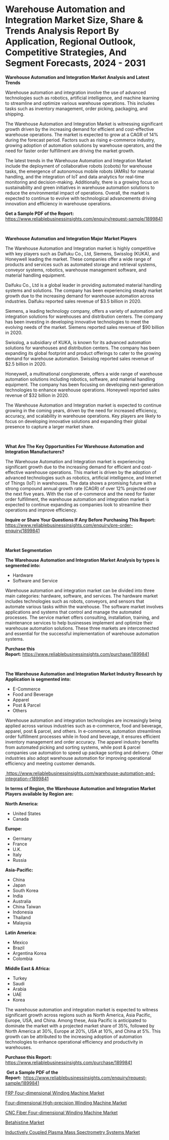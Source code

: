 <p><h1>Warehouse Automation and Integration Market Size, Share & Trends Analysis Report By Application, Regional Outlook, Competitive Strategies, And Segment Forecasts, 2024 - 2031</h1></p><p><strong>Warehouse Automation and Integration Market Analysis and Latest Trends</strong></p>
<p><p>Warehouse automation and integration involve the use of advanced technologies such as robotics, artificial intelligence, and machine learning to streamline and optimize various warehouse operations. This includes tasks such as inventory management, order picking, packaging, and shipping.</p><p>The Warehouse Automation and Integration Market is witnessing significant growth driven by the increasing demand for efficient and cost-effective warehouse operations. The market is expected to grow at a CAGR of 14% during the forecast period. Factors such as rising e-commerce industry, growing adoption of automation solutions by warehouse operators, and the need for faster order fulfillment are driving the market growth.</p><p>The latest trends in the Warehouse Automation and Integration Market include the deployment of collaborative robots (cobots) for warehouse tasks, the emergence of autonomous mobile robots (AMRs) for material handling, and the integration of IoT and data analytics for real-time monitoring and decision-making. Additionally, there is a growing focus on sustainability and green initiatives in warehouse automation solutions to reduce the environmental impact of operations. Overall, the market is expected to continue to evolve with technological advancements driving innovation and efficiency in warehouse operations.</p></p>
<p><strong>Get a Sample PDF of the Report:&nbsp;</strong> <a href="https://www.reliablebusinessinsights.com/enquiry/request-sample/1899841">https://www.reliablebusinessinsights.com/enquiry/request-sample/1899841</a></p>
<p>&nbsp;</p>
<p><strong>Warehouse Automation and Integration Major Market Players</strong></p>
<p><p>The Warehouse Automation and Integration market is highly competitive with key players such as Daifuku Co., Ltd, Siemens, Swisslog (KUKA), and Honeywell leading the market. These companies offer a wide range of products and services such as automated storage and retrieval systems, conveyor systems, robotics, warehouse management software, and material handling equipment.</p><p>Daifuku Co., Ltd is a global leader in providing automated material handling systems and solutions. The company has been experiencing steady market growth due to the increasing demand for warehouse automation across industries. Daifuku reported sales revenue of $3.5 billion in 2020.</p><p>Siemens, a leading technology company, offers a variety of automation and integration solutions for warehouses and distribution centers. The company has been investing in developing innovative technologies to meet the evolving needs of the market. Siemens reported sales revenue of $90 billion in 2020.</p><p>Swisslog, a subsidiary of KUKA, is known for its advanced automation solutions for warehouses and distribution centers. The company has been expanding its global footprint and product offerings to cater to the growing demand for warehouse automation. Swisslog reported sales revenue of $2.5 billion in 2020.</p><p>Honeywell, a multinational conglomerate, offers a wide range of warehouse automation solutions including robotics, software, and material handling equipment. The company has been focusing on developing next-generation technologies to enhance warehouse operations. Honeywell reported sales revenue of $32 billion in 2020.</p><p>The Warehouse Automation and Integration market is expected to continue growing in the coming years, driven by the need for increased efficiency, accuracy, and scalability in warehouse operations. Key players are likely to focus on developing innovative solutions and expanding their global presence to capture a larger market share.</p></p>
<p>&nbsp;</p>
<p><strong>What Are The Key Opportunities For Warehouse Automation and Integration Manufacturers?</strong></p>
<p><p>The Warehouse Automation and Integration market is experiencing significant growth due to the increasing demand for efficient and cost-effective warehouse operations. This market is driven by the adoption of advanced technologies such as robotics, artificial intelligence, and Internet of Things (IoT) in warehouses. The data shows a promising future with a strong compound annual growth rate (CAGR) of over 12% projected over the next five years. With the rise of e-commerce and the need for faster order fulfillment, the warehouse automation and integration market is expected to continue expanding as companies look to streamline their operations and improve efficiency.</p></p>
<p><strong>Inquire or Share Your Questions If Any Before Purchasing This Report:</strong> <a href="https://www.reliablebusinessinsights.com/enquiry/pre-order-enquiry/1899841">https://www.reliablebusinessinsights.com/enquiry/pre-order-enquiry/1899841</a></p>
<p>&nbsp;</p>
<p><strong>Market Segmentation</strong></p>
<p><strong>The Warehouse Automation and Integration Market Analysis by types is segmented into:</strong></p>
<p><ul><li>Hardware</li><li>Software and Service</li></ul></p>
<p><p>Warehouse automation and integration market can be divided into three main categories: hardware, software, and services. The hardware market includes technologies such as robots, conveyors, and sensors that automate various tasks within the warehouse. The software market involves applications and systems that control and manage the automated processes. The service market offers consulting, installation, training, and maintenance services to help businesses implement and optimize their warehouse automation solutions. These three markets are interconnected and essential for the successful implementation of warehouse automation systems.</p></p>
<p><strong>Purchase this Report:&nbsp;</strong><a href="https://www.reliablebusinessinsights.com/purchase/1899841">https://www.reliablebusinessinsights.com/purchase/1899841</a></p>
<p>&nbsp;</p>
<p><strong>The Warehouse Automation and Integration Market Industry Research by Application is segmented into:</strong></p>
<p><ul><li>E-Commerce</li><li>Food and Beverage</li><li>Apparel</li><li>Post & Parcel</li><li>Others</li></ul></p>
<p><p>Warehouse automation and integration technologies are increasingly being applied across various industries such as e-commerce, food and beverage, apparel, post & parcel, and others. In e-commerce, automation streamlines order fulfillment processes while in food and beverage, it ensures efficient inventory management and order accuracy. The apparel industry benefits from automated picking and sorting systems, while post & parcel companies use automation to speed up package sorting and delivery. Other industries also adopt warehouse automation for improving operational efficiency and meeting customer demands.</p></p>
<p><a href="https://www.reliablebusinessinsights.com/warehouse-automation-and-integration-r1899841">&nbsp;https://www.reliablebusinessinsights.com/warehouse-automation-and-integration-r1899841</a></p>
<p><strong>In terms of Region, the Warehouse Automation and Integration Market Players available by Region are:</strong></p>
<p>
    <p> <strong> North America: </strong>
        <ul>
            <li>United States</li>
            <li>Canada</li>
        </ul>
        </p> 
    <p> <strong> Europe: </strong>
        <ul>
            <li>Germany</li>
            <li>France</li>
            <li>U.K.</li>
            <li>Italy</li>
            <li>Russia</li>
        </ul>
        </p> 
    <p> <strong> Asia-Pacific: </strong>
        <ul>
            <li>China</li>
            <li>Japan</li>
            <li>South Korea</li>
            <li>India</li>
            <li>Australia</li>
            <li>China Taiwan</li>
            <li>Indonesia</li>
            <li>Thailand</li>
            <li>Malaysia</li>
        </ul>
        </p> 
    <p> <strong> Latin America: </strong>
        <ul>
            <li>Mexico</li>
            <li>Brazil</li>
            <li>Argentina Korea</li>
            <li>Colombia</li>
        </ul>
        </p> 
    <p> <strong> Middle East & Africa: </strong>
        <ul>
            <li>Turkey</li>
            <li>Saudi</li>
            <li>Arabia</li>
            <li>UAE</li>
            <li>Korea</li>
        </ul>
    </p>
    </p>
<p><p>The warehouse automation and integration market is expected to witness significant growth across regions such as North America, Asia Pacific, Europe, USA, and China. Among these, Asia Pacific is anticipated to dominate the market with a projected market share of 35%, followed by North America at 30%, Europe at 20%, USA at 10%, and China at 5%. This growth can be attributed to the increasing adoption of automation technologies to enhance operational efficiency and productivity in warehouses.</p></p>
<p><strong>Purchase this Report: </strong><a href="https://www.reliablebusinessinsights.com/purchase/1899841">https://www.reliablebusinessinsights.com/purchase/1899841</a></p>
<p>&nbsp;<strong>Get a Sample PDF of the Report:&nbsp;&nbsp;</strong><a href="https://www.reliablebusinessinsights.com/enquiry/request-sample/1899841">https://www.reliablebusinessinsights.com/enquiry/request-sample/1899841</a></p>
<p><strong></strong></p>
<p><p><a href="https://github.com/drzsklfn31/Market-Research-Report-List-1/blob/main/frp-four-dimensional-winding-machine-market.md">FRP Four-dimensional Winding Machine Market</a></p><p><a href="https://github.com/lairestrong/Market-Research-Report-List-1/blob/main/four-dimensional-high-precision-winding-machine-market.md">Four-dimensional High-precision Winding Machine Market</a></p><p><a href="https://github.com/bmorecock/Market-Research-Report-List-4/blob/main/cnc-fiber-four-dimensional-winding-machine-market.md">CNC Fiber Four-dimensional Winding Machine Market</a></p><p><a href="https://www.linkedin.com/pulse/global-betahistine-market-exploring-share-trends-future-growth-axltf?trackingId=4Hwu%2B2n9SiWl2KGlzysGMg%3D%3D">Betahistine Market</a></p><p><a href="https://github.com/msLonKoss78/Market-Research-Report-List-1/blob/main/inductively-coupled-plasma-mass-spectrometry-systems-market.md">Inductively Coupled Plasma Mass Spectrometry Systems Market</a></p></p>